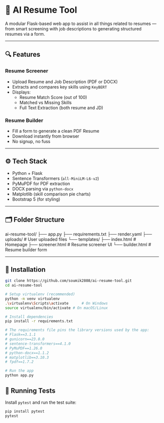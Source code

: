 # 🤖 AI Resume Tool

A modular Flask-based web app to assist in all things related to resumes — from smart screening with job descriptions to generating structured resumes via a form.

---

## 🔍 Features

### Resume Screener

- Upload Resume and Job Description (PDF or DOCX)
- Extracts and compares key skills using `KeyBERT`
- Displays:
  - Resume Match Score (out of 100)
  - Matched vs Missing Skills
  - Full Text Extraction (both resume and JD)

### Resume Builder

- Fill a form to generate a clean PDF Resume
- Download instantly from browser
- No signup, no fuss

---

## ⚙️ Tech Stack

- Python + Flask
- Sentence Transformers (`all-MiniLM-L6-v2`)
- PyMuPDF for PDF extraction
- DOCX parsing via `python-docx`
- Matplotlib (skill comparison pie charts)
- Bootstrap 5 (for styling)

---

## 🗂 Folder Structure

ai-resume-tool/
├── app.py
├── requirements.txt
├── render.yaml
├── uploads/ # User uploaded files
└── templates/
├── index.html # Homepage
├── screener.html # Resume screener UI
└── builder.html # Resume builder form

---

## 🚀 Installation

```bash
git clone https://github.com/soumik2808/ai-resume-tool.git
cd ai-resume-tool

# Setup virtualenv (recommended)
python -m venv virtualenv
.\virtualenv\Scripts\activate      # On Windows
source virtualenv/bin/activate # On macOS/Linux

# Install dependencies
pip install -r requirements.txt

# The requirements file pins the library versions used by the app:
# Flask==3.1.1
# gunicorn==23.0.0
# sentence-transformers==4.1.0
# PyMuPDF==1.26.0
# python-docx==1.1.2
# matplotlib==3.10.3
# fpdf==1.7.2

# Run the app
python app.py
```

## 🧪 Running Tests

Install `pytest` and run the test suite:

```bash
pip install pytest
pytest
```
